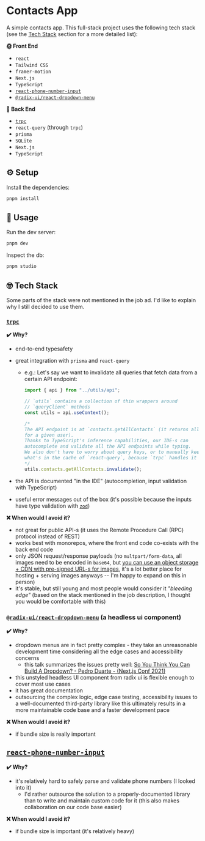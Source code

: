 # Contacts App

A simple contacts app. This full-stack project uses the following tech stack (see the [Tech Stack](#nerd_face-tech-stack) section for a more detailed list):

**:sun_with_face: Front End**

- `react`
- `Tailwind CSS`
- `framer-motion`
- `Next.js`
- `TypeScript`
- [`react-phone-number-input`](#react-phone-number-input)
- [`@radix-ui/react-dropdown-menu`](#radix-uireact-dropdown-menu-a-headless-ui-component)

**:first_quarter_moon_with_face: Back End**

- [`trpc`](#trpc)
- `react-query` (through `trpc`)
- `prisma`
- `SQLite`
- `Next.js`
- `TypeScript`

## :gear: Setup

Install the dependencies:

```bash
pnpm install
```

## :bookmark_tabs: Usage

Run the dev server:

```bash
pnpm dev
```

Inspect the db:

```bash
pnpm studio
```

## :nerd_face: Tech Stack

Some parts of the stack were not mentioned in the job ad. I'd like to explain why I still decided to use them.

### [`trpc`](https://trpc.io)

**:heavy_check_mark: Why?**

- end-to-end typesafety
- great integration with `prisma` and `react-query`

  - e.g.: Let's say we want to invalidate all queries that fetch data from a certain API endpoint:

    ```typescript
    import { api } from "../utils/api";

    // `utils` contains a collection of thin wrappers around
    // `queryClient` methods
    const utils = api.useContext();

    /*
    The API endpoint is at `contacts.getAllContacts` (it returns all the contacts
    for a given user).
    Thanks to TypeScript's inference capabilities, our IDE-s can
    autocomplete and validate all the API endpoints while typing.
    We also don't have to worry about query keys, or to manually keep track
    what's in the cache of `react-query`, because `trpc` handles it all.
    */
    utils.contacts.getAllContacts.invalidate();
    ```

- the API is documented "in the IDE" (autocompletion, input validation with TypeScript)
- useful error messages out of the box (it's possible because the inputs have type validation with [`zod`](https://zod.dev/))

**:x: When would I avoid it?**

- not great for public API-s (it uses the Remote Procedure Call (RPC) protocol instead of REST)
- works best with monorepos, where the front end code co-exists with the back end code
- only JSON request/response payloads (no `multpart/form-data`, all images need to be encoded in `base64`, but [you can use an object storage + CDN with pre-signed URL-s for images](https://github.com/trpc/trpc/issues/1401#issuecomment-1047215657), it's a lot better place for hosting + serving images anyways -- I'm happy to expand on this in person)
- it's stable, but still young and most people would consider it _"bleeding edge"_ (based on the stack mentioned in the job description, I thought you would be comfortable with this)

### [`@radix-ui/react-dropdown-menu`](https://www.radix-ui.com/docs/primitives/components/dropdown-menu) (a headless ui component)

**:heavy_check_mark: Why?**

- dropdown menus are in fact pretty complex - they take an unreasonable development time considering all the edge cases and accessibility concerns
  - this talk summarizes the issues pretty well: [So You Think You Can Build A Dropdown? - Pedro Duarte - (Next.js Conf 2021)](https://www.youtube.com/watch?v=pcMYcjtWwVI&t=591s)
- this unstyled headless UI component from radix ui is flexible enough to cover most use cases
- it has great documentation
- outsourcing the complex logic, edge case testing, accessibility issues to a well-documented third-party library like this ultimately results in a more maintainable code base and a faster development pace

**:x: When would I avoid it?**

- if bundle size is really important

## [`react-phone-number-input`](https://catamphetamine.gitlab.io/react-phone-number-input/)

**:heavy_check_mark: Why?**

- it's relatively hard to safely parse and validate phone numbers (I looked into it)
  - I'd rather outsource the solution to a properly-documented library than to write and maintain custom code for it (this also makes collaboration on our code base easier)

**:x: When would I avoid it?**

- if bundle size is important (it's relatively heavy)
